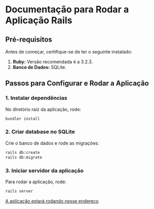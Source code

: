 # Documentação para Rodar a Aplicação Rails

## Pré-requisitos

Antes de começar, certifique-se de ter o seguinte instalado:

1. **Ruby:** Versão recomendada é a 3.2.3.
6. **Banco de Dados:** SQLite.

## Passos para Configurar e Rodar a Aplicação

### 1. Instalar dependências

No diretório raiz da aplicação, rode:

```sh
bundler install
```

### 2. Criar database no SQLite

Crie o banco de dados e rode as migrações:

```sh
rails db:create
rails db:migrate
```

### 3. Iniciar servidor da aplicação

Para rodar a aplicação, rode:

```sh
rails server
```

[A aplicação estará rodando nesse endereço](http://localhost:3000/books)
